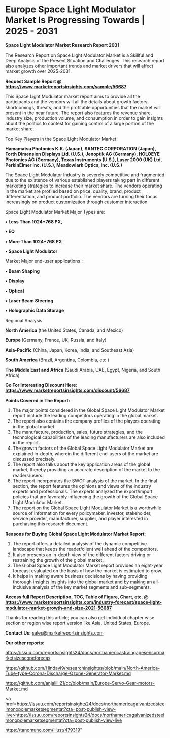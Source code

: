 # Europe Space Light Modulator Market Is Progressing Towards | 2025 - 2031

<strong>Space Light Modulator Market Research Report 2031</strong>

The Research Report on Space Light Modulator Market is a Skillful and Deep Analysis of the Present Situation and Challenges. This research report also analyzes other important trends and market drivers that will affect market growth over 2025-2031.

<strong>Request Sample Report @ <a href=https://www.marketreportsinsights.com/sample/56687>https://www.marketreportsinsights.com/sample/56687</a></strong>

This Space Light Modulator market report aims to provide all the participants and the vendors will all the details about growth factors, shortcomings, threats, and the profitable opportunities that the market will present in the near future. The report also features the revenue share, industry size, production volume, and consumption in order to gain insights about the politics to contest for gaining control of a large portion of the market share.

Top Key Players in the Space Light Modulator Market:

<strong>Hamamatsu Photonics K.K. (Japan), SANTEC CORPORATION (Japan), Forth Dimension Displays Ltd. (U.S.), Jenoptik AG (Germany), HOLOEYE Photonics AG (Germany), Texas Instruments (U.S.), Laser 2000 (UK) Ltd, PerkinElmer Inc. (U.S.), Meadowlark Optics, Inc. (U.S.)</strong>

The Space Light Modulator Industry is severely competitive and fragmented due to the existence of various established players taking part in different marketing strategies to increase their market share. The vendors operating in the market are profiled based on price, quality, brand, product differentiation, and product portfolio. The vendors are turning their focus increasingly on product customization through customer interaction.

Space Light Modulator Market Major Types are:

<strong>• Less Than 1024*768 PX,

• EQ

• More Than 1024*768 PX

• Space Light Modulator</strong>

Market Major end-user applications :

<strong>• Beam Shaping

• Display

• Optical

• Laser Beam Steering

• Holographic Data Storage</strong>

Regional Analysis

</u><strong><b>North America</b></strong> (the United States, Canada, and Mexico)

<strong><b>Europe </b></strong>(Germany, France, UK, Russia, and Italy)

<strong><b>Asia-Pacific</b></strong> (China, Japan, Korea, India, and Southeast Asia)

<strong><b>South America</b></strong> (Brazil, Argentina, Colombia, etc.)

<strong><b>The Middle East and Africa</b></strong> (Saudi Arabia, UAE, Egypt, Nigeria, and South Africa)

<strong>Go For Interesting Discount Here: <a href=https://www.marketreportsinsights.com/discount/56687>https://www.marketreportsinsights.com/discount/56687</a></strong>

<strong>Points Covered in The Report:</strong>
<ol>
  <li>The major points considered in the Global Space Light Modulator Market report include the leading competitors operating in the global market.</li>
  <li>The report also contains the company profiles of the players operating in the global market.</li>
  <li>The manufacture, production, sales, future strategies, and the technological capabilities of the leading manufacturers are also included in the report.</li>
  <li>The growth factors of the Global Space Light Modulator Market are explained in-depth, wherein the different end-users of the market are discussed precisely.</li>
  <li>The report also talks about the key application areas of the global market, thereby providing an accurate description of the market to the readers/users.</li>
  <li>The report incorporates the SWOT analysis of the market. In the final section, the report features the opinions and views of the industry experts and professionals. The experts analyzed the export/import policies that are favorably influencing the growth of the Global Space Light Modulator Market.</li>
  <li>The report on the Global Space Light Modulator Market is a worthwhile source of information for every policymaker, investor, stakeholder, service provider, manufacturer, supplier, and player interested in purchasing this research document.</li>
</ol>
<strong>Reasons for Buying Global Space Light Modulator Market Report:</strong>

<ol>
  <li>The report offers a detailed analysis of the dynamic competitive landscape that keeps the reader/client well ahead of the competitors.</li>
  <li>It also presents an in-depth view of the different factors driving or restraining the growth of the global market.</li>
  <li>The Global Space Light Modulator Market report provides an eight-year forecast evaluated on the basis of how the market is estimated to grow.</li>
  <li>It helps in making aware business decisions by having providing thorough insights insights into the global market and by making an all-inclusive analysis of the key market segments and sub-segments.</li>
</ol>
<strong>Access full Report Description, TOC, Table of Figure, Chart, etc. @ <a href=https://www.marketreportsinsights.com/industry-forecast/space-light-modulator-market-growth-and-size-2021-56687>https://www.marketreportsinsights.com/industry-forecast/space-light-modulator-market-growth-and-size-2021-56687</a></strong>


Thanks for reading this article; you can also get individual chapter wise section or region wise report version like Asia, United States, Europe.

<strong>Contact Us:</strong>
sales@marketreportsinsights.com

<strong>Our other reports:</strong>

<a href=https://issuu.com/reportsinsights24/docs/northamericastraingagesensormarketsizescopeforecas>https://issuu.com/reportsinsights24/docs/northamericastraingagesensormarketsizescopeforecas</a>

<a href=https://github.com/Hindavi9/researchinsightss/blob/main/North-America-Tube-type-Corona-Discharge-Ozone-Generator-Market.md>https://github.com/Hindavi9/researchinsightss/blob/main/North-America-Tube-type-Corona-Discharge-Ozone-Generator-Market.md</a>

<a href=https://github.com/anjaliiii21/cc/blob/main/Europe-Servo-Gear-motors-Market.md>https://github.com/anjaliiii21/cc/blob/main/Europe-Servo-Gear-motors-Market.md</a>

<a href=https://issuu.com/reportsinsights24/docs/northamericagalvanizedsteelmonopolemarketsegmentat?cta=post-publish-view-live>https://issuu.com/reportsinsights24/docs/northamericagalvanizedsteelmonopolemarketsegmentat?cta=post-publish-view-live</a>

<a href=https://tanomuno.com/illust/479319>https://tanomuno.com/illust/479319</a>"
